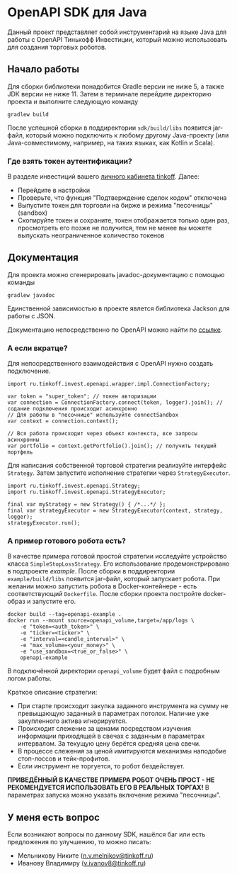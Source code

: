 # OpenAPI SDK для Java

Данный проект представляет собой инструментарий на языке Java для работы с OpenAPI Тинькофф Инвестиции, который можно
использовать для создания торговых роботов.

## Начало работы

Для сборки библиотеки понадобится Gradle версии не ниже 5, а также JDK версии не ниже 11. Затем в терминале перейдите
директорию проекта и выполните следующую команду
```$bash
gradlew build
```
После успешной сборки в поддиректории `sdk/build/libs` появится jar-файл, который можно подключить к любому другому
Java-проекту (или Java-совместимому, например, на таких языках, как Kotlin и Scala).

### Где взять токен аутентификации?

В разделе инвестиций вашего [личного кабинета tinkoff](https://www.tinkoff.ru/invest/). Далее:

* Перейдите в настройки
* Проверьте, что функция "Подтверждение сделок кодом" отключена
* Выпустите токен для торговли на бирже и режима "песочницы" (sandbox)
* Скопируйте токен и сохраните, токен отображается только один раз, просмотреть его позже не получится, тем не менее вы
  можете выпускать неограниченное количество токенов

## Документация

Для проекта можно сгенерировать javadoc-документацию с помощью команды
```$bash
gradlew javadoc
```
Единственной зависимостью в проекте явлется библиотека Jackson для работы с JSON.

Документацию непосредственно по OpenAPI можно найти по [ссылке](https://api-invest.tinkoff.ru/openapi/docs/).

### А если вкратце?

Для непосредственного взаимодействия с OpenAPI нужно создать подключение.
```$java
import ru.tinkoff.invest.openapi.wrapper.impl.ConnectionFactory;

var token = "super_token"; // токен авторизации
var connection = ConnectionFactory.connect(token, logger).join(); // содание подключения происходит асинхронно
// Для работы в "песочнице" используйте connectSandbox
var context = connection.context();

// Вся работа происходит через объект контекста, все запросы асинхронны
var portfolio = context.getPortfolio().join(); // получить текущий портфель
```
Для написания собственной торговой стратегии реализуйте интерфейс `Strategy`. Затем запустите исполнение стратегии через
`StrategyExecutor`.
```$java
import ru.tinkoff.invest.openapi.Strategy;
import ru.tinkoff.invest.openapi.StrategyExecutor;

final var myStrategy = new Strategy() { /*...*/ };
final var strategyExecutor = new StrategyExecutor(context, strategy, logger);
strategyExecutor.run();
```

### А пример готового робота есть?

В качестве примера готовой простой стратегии исследуйте устройство класса `SimpleStopLossStrategy`. Его использование
продемонстрировано в подпроекте _example_. После сборки в поддиректории `example/build/libs` появится jar-файл, который
запускает робота. При желании можно запустить робота в Docker-контейнере - есть соответствующий `Dockerfile`. После
сборки проекта постройте docker-образ и запустите его.
```$bash
docker build --tag=openapi-example .
docker run --mount source=openapi_volume,target=/app/logs \
    -e "token=<auth_token>" \
    -e "ticker=<ticker>" \
    -e "interval=<candle_interval>" \
    -e "max_volume=<your_money>" \
    -e "use_sandbox=<true_or_false>" \
    openapi-example
```
В подключённой директории `openapi_volume` будет файл с подробным логом работы.

Краткое описание стратегии:
* При старте происходит закупка заданного инструмента на сумму не превыщающую заданный в параметрах потолок. Наличие уже
закупленного актива игнорируется.
* Происходит слежение за ценами посредством изучения информации приходящей в свечах с заданным в параметрах интервалом.
За текущую цену берётся средняя цена свечи.
* В процессе слежения за ценой имитируются механизмы наподобие стоп-лоссов и тейк-профитов.
* Если инструмент не торгуется, то робот бездействует.

**ПРИВЕДЁННЫЙ В КАЧЕСТВЕ ПРИМЕРА РОБОТ ОЧЕНЬ ПРОСТ - НЕ РЕКОМЕНДУЕТСЯ ИСПОЛЬЗОВАТЬ ЕГО В РЕАЛЬНЫХ ТОРГАХ!** В параметрах
запуска можно указать включение режима "песочницы".

## У меня есть вопрос

Если возникают вопросы по данному SDK, нашёлся баг или есть предложения по улучшению, то можно писать:

* Мельникову Никите (n.v.melnikov@tinkoff.ru)
* Иванову Владимиру (v.ivanov8@tinkoff.ru)